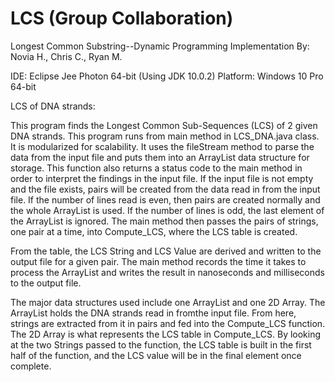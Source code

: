 # LCS (Group Collaboration)
Longest Common Substring--Dynamic Programming Implementation
By: Novia H., Chris C., Ryan M.


IDE: Eclipse Jee Photon 64-bit (Using JDK 10.0.2)
Platform: Windows 10 Pro 64-bit

LCS of DNA strands:

This program finds the Longest Common Sub-Sequences (LCS) of 2 given DNA strands. This program runs from main method in LCS_DNA.java class.
It is modularized for scalability. It uses the fileStream method to parse the data from the input file and puts them into an ArrayList data
structure for storage. This function also returns a status code to the main method in order to interpret the findings in the input file. If
the input file is not empty and the file exists, pairs will be created from the data read in from the input file. If the number of lines
read is even, then pairs are created normally and the whole ArrayList is used. If the number of lines is odd, the last element of the
ArrayList is ignored. The main method then passes the pairs of strings, one pair at a time, into Compute_LCS, where the LCS table is created.

From the table, the LCS String and LCS Value are derived and written to the output file for a given pair. The main method records the time 
it takes to process the ArrayList and writes the result in nanoseconds and milliseconds to the output file.

The major data structures used include one ArrayList and one 2D Array. The ArrayList holds the DNA strands read in fromthe input file. From here, strings are extracted from it in pairs and fed into the Compute_LCS function. The 2D Array is what represents the LCS table in Compute_LCS. By looking at the two Strings passed to the function, the LCS table is built in the first half of the function, and
the LCS value will be in the final element once complete.
